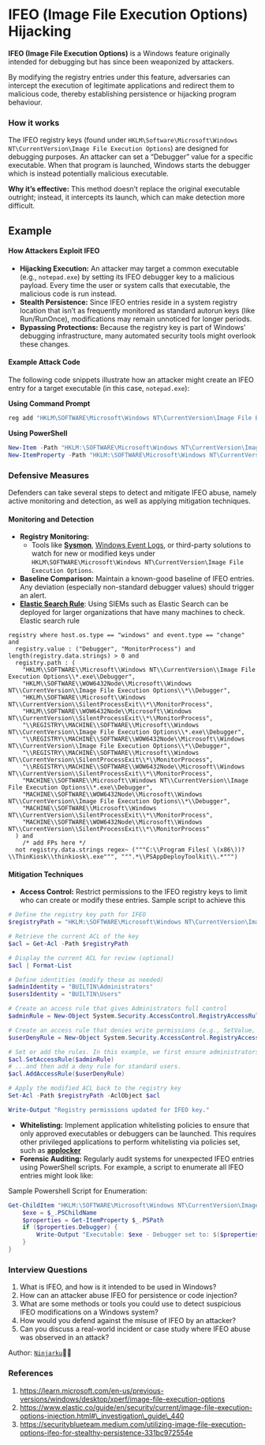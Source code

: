 # IFEO (lmage File Execution Options) Hijacking

**IFEO (Image File Execution Options)** is a Windows feature originally intended for debugging but has since been weaponized by attackers.

By modifying the registry entries under this feature, adversaries can intercept the execution of legitimate applications and redirect them to malicious code, thereby establishing persistence or hijacking program behaviour.

### **How it works**

The IFEO registry keys (found under `HKLM\Software\Microsoft\Windows NT\CurrentVersion\Image File Execution Options`) are designed for debugging purposes. An attacker can set a “Debugger” value for a specific executable. When that program is launched, Windows starts the debugger which is instead potentially malicious executable.

**Why it’s effective:** This method doesn’t replace the original executable outright; instead, it intercepts its launch, which can make detection more difficult.

## Example

#### How Attackers Exploit IFEO

* **Hijacking Execution:** An attacker may target a common executable (e.g., `notepad.exe`) by setting its IFEO debugger key to a malicious payload. Every time the user or system calls that executable, the malicious code is run instead.
* **Stealth Persistence:** Since IFEO entries reside in a system registry location that isn’t as frequently monitored as standard autorun keys (like Run/RunOnce), modifications may remain unnoticed for longer periods.
* **Bypassing Protections:** Because the registry key is part of Windows’ debugging infrastructure, many automated security tools might overlook these changes.

#### Example Attack Code

The following code snippets illustrate how an attacker might create an IFEO entry for a target executable (in this case, `notepad.exe`):

**Using Command Prompt**

```bat
reg add "HKLM\SOFTWARE\Microsoft\Windows NT\CurrentVersion\Image File Execution Options\notepad.exe" /v Debugger /d "C:\malicious\malware.exe" /f
```

**Using PowerShell**

```powershell
New-Item -Path "HKLM:\SOFTWARE\Microsoft\Windows NT\CurrentVersion\Image File Execution Options\notepad.exe" -Force
New-ItemProperty -Path "HKLM:\SOFTWARE\Microsoft\Windows NT\CurrentVersion\Image File Execution Options\notepad.exe" -Name "Debugger" -Value "C:\malicious\malware.exe" -PropertyType String -Force
```

### Defensive Measures

Defenders can take several steps to detect and mitigate IFEO abuse, namely active monitoring and detection, as well as applying mitigation techniques.

#### Monitoring and Detection

* **Registry Monitoring:**
  * Tools like [**Sysmon**](https://learn.microsoft.com/en-us/sysinternals/downloads/sysmon), [Windows Event Logs](https://learn.microsoft.com/en-us/powershell/module/microsoft.powershell.diagnostics/get-winevent?view=powershell-7.5), or third-party solutions to watch for new or modified keys under\
    `HKLM\SOFTWARE\Microsoft\Windows NT\CurrentVersion\Image File Execution Options`.
* **Baseline Comparison:** Maintain a known-good baseline of IFEO entries. Any deviation (especially non-standard debugger values) should trigger an alert.
* [**Elastic Search Rule**](https://www.elastic.co/guide/en/security/current/image-file-execution-options-injection.html#_rule_query_475): Using SIEMs such as Elastic Search can be deployed for larger organizations that have many machines to check. Elastic search rule

```elastic
registry where host.os.type == "windows" and event.type == "change" and
  registry.value : ("Debugger", "MonitorProcess") and length(registry.data.strings) > 0 and
  registry.path : (
    "HKLM\\SOFTWARE\\Microsoft\\Windows NT\\CurrentVersion\\Image File Execution Options\\*.exe\\Debugger",
    "HKLM\\SOFTWARE\\WOW6432Node\\Microsoft\\Windows NT\\CurrentVersion\\Image File Execution Options\\*\\Debugger",
    "HKLM\\SOFTWARE\\Microsoft\\Windows NT\\CurrentVersion\\SilentProcessExit\\*\\MonitorProcess",
    "HKLM\\SOFTWARE\\WOW6432Node\\Microsoft\\Windows NT\\CurrentVersion\\SilentProcessExit\\*\\MonitorProcess",
    "\\REGISTRY\\MACHINE\\SOFTWARE\\Microsoft\\Windows NT\\CurrentVersion\\Image File Execution Options\\*.exe\\Debugger",
    "\\REGISTRY\\MACHINE\\SOFTWARE\\WOW6432Node\\Microsoft\\Windows NT\\CurrentVersion\\Image File Execution Options\\*\\Debugger",
    "\\REGISTRY\\MACHINE\\SOFTWARE\\Microsoft\\Windows NT\\CurrentVersion\\SilentProcessExit\\*\\MonitorProcess",
    "\\REGISTRY\\MACHINE\\SOFTWARE\\WOW6432Node\\Microsoft\\Windows NT\\CurrentVersion\\SilentProcessExit\\*\\MonitorProcess",
    "MACHINE\\SOFTWARE\\Microsoft\\Windows NT\\CurrentVersion\\Image File Execution Options\\*.exe\\Debugger",
    "MACHINE\\SOFTWARE\\WOW6432Node\\Microsoft\\Windows NT\\CurrentVersion\\Image File Execution Options\\*\\Debugger",
    "MACHINE\\SOFTWARE\\Microsoft\\Windows NT\\CurrentVersion\\SilentProcessExit\\*\\MonitorProcess",
    "MACHINE\\SOFTWARE\\WOW6432Node\\Microsoft\\Windows NT\\CurrentVersion\\SilentProcessExit\\*\\MonitorProcess"
  ) and
    /* add FPs here */
  not registry.data.strings regex~ ("""C:\\Program Files( \(x86\))?\\ThinKiosk\\thinkiosk\.exe""", """.*\\PSAppDeployToolkit\\.*""")
```

#### Mitigation Techniques

* **Access Control:** Restrict permissions to the IFEO registry keys to limit who can create or modify these entries. Sample script to achieve this

```powershell
# Define the registry key path for IFEO
$registryPath = "HKLM:\SOFTWARE\Microsoft\Windows NT\CurrentVersion\Image File Execution Options"

# Retrieve the current ACL of the key
$acl = Get-Acl -Path $registryPath

# Display the current ACL for review (optional)
$acl | Format-List

# Define identities (modify these as needed)
$adminIdentity = "BUILTIN\Administrators"
$usersIdentity = "BUILTIN\Users"

# Create an access rule that gives Administrators full control
$adminRule = New-Object System.Security.AccessControl.RegistryAccessRule($adminIdentity, "FullControl", "ContainerInherit,ObjectInherit", "None", "Allow")

# Create an access rule that denies write permissions (e.g., SetValue, CreateSubKey, Delete) for Users
$userDenyRule = New-Object System.Security.AccessControl.RegistryAccessRule($usersIdentity, "SetValue, CreateSubKey, Delete", "ContainerInherit,ObjectInherit", "None", "Deny")

# Set or add the rules. In this example, we first ensure administrators have full control...
$acl.SetAccessRule($adminRule)
# ...and then add a deny rule for standard users.
$acl.AddAccessRule($userDenyRule)

# Apply the modified ACL back to the registry key
Set-Acl -Path $registryPath -AclObject $acl

Write-Output "Registry permissions updated for IFEO key."

```

* **Whitelisting:** Implement application whitelisting policies to ensure that only approved executables or debuggers can be launched. This requires other privileged applications to perform whitelisting via policies set, such as [**applocker**](https://learn.microsoft.com/en-us/windows/security/application-security/application-control/app-control-for-business/applocker/applocker-overview)
* **Forensic Auditing:** Regularly audit systems for unexpected IFEO entries using PowerShell scripts. For example, a script to enumerate all IFEO entries might look like:

Sample Powershell Script for Enumeration:

```powershell
Get-ChildItem "HKLM:\SOFTWARE\Microsoft\Windows NT\CurrentVersion\Image File Execution Options" | ForEach-Object {
    $exe = $_.PSChildName
    $properties = Get-ItemProperty $_.PSPath
    if ($properties.Debugger) {
        Write-Output "Executable: $exe - Debugger set to: $($properties.Debugger)"
    }
}
```

### Interview Questions

1. What is IFEO, and how is it intended to be used in Windows?
2. How can an attacker abuse IFEO for persistence or code injection?
3. What are some methods or tools you could use to detect suspicious IFEO modifications on a Windows system?
4. How would you defend against the misuse of IFEO by an attacker?
5. Can you discuss a real-world incident or case study where IFEO abuse was observed in an attack?

Author: [`Ninjarku`](https://github.com/Ninjarku)🐱‍👤

### References

1. https://learn.microsoft.com/en-us/previous-versions/windows/desktop/xperf/image-file-execution-options
2. https://www.elastic.co/guide/en/security/current/image-file-execution-options-injection.html#\_investigation\_guide\_440
3. https://securityblueteam.medium.com/utilizing-image-file-execution-options-ifeo-for-stealthy-persistence-331bc972554e
